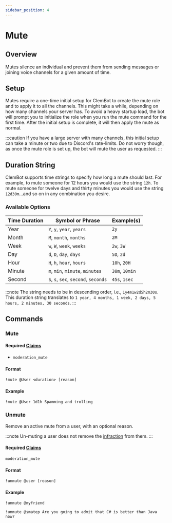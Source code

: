 ```yaml
---
sidebar_position: 4
---
```


# Mute

## Overview

Mutes silence an individual and prevent them from sending messages or joining voice channels for a given amount of time.

## Setup

Mutes require a one-time initial setup for ClemBot to create the mute role and to apply it to all the channels.
This might take a while, depending on how many channels your server has.
To avoid a heavy startup load, the bot will prompt you to initialize the role when you run the mute command for the
first
time.
After the initial setup is complete, it will then apply the mute as normal.

:::caution
If you have a large server with many channels, this initial setup can take a minute or two due to Discord's rate-limits.
Do not worry though, as once the mute role is set up, the bot will mute the user as requested.
:::

## Duration String

ClemBot supports time strings to specify how long a mute should last.
For example, to mute someone for 12 hours you would use the string `12h`.
To mute someone for twelve days and thirty minutes you would use the string `12d30m`...and so on in any combination you
desire.

### Available Options

| Time Duration | Symbol or Phrase                     | Example(s)     |
|---------------|--------------------------------------|----------------|
| Year          | `Y`, `y`, `year`, `years`            | `2y`           |
| Month         | `M`, `month`, `months`               | `2M`           |
| Week          | `w`, `W`, `week`, `weeks`            | `2w`, `3W`     |
| Day           | `d`, `D`, `day`, `days`              | `5D`, `2d`     |
| Hour          | `H`, `h`, `hour`, `hours`            | `10h`, `20H`   |
| Minute        | `m`, `min`, `minute`, `minutes`      | `30m`, `10min` |
| Second        | `S`, `s`, `sec`, `second`, `seconds` | `45s`, `1sec`  |

:::note
The string needs to be in descending order, i.e., `1y4m1w2d5h2m30s`.<br />
This duration string translates to `1 year, 4 months, 1 week, 2 days, 5 hours, 2 minutes, 30 seconds`.
:::

## Commands

### Mute

#### Required [Claims](../Claims.md)
* `moderation_mute`

#### Format

```
!mute @User <duration> [reason]
```

#### Example

```
!mute @User 1d1h Spamming and trolling
```

### Unmute

Remove an active mute from a user, with an optional reason.

:::note
Un-muting a user does not remove the [infraction](./Overview.md#infractions) from them.
:::

#### Required [Claims](../Claims.md)

```
moderation_mute
```

#### Format

```
!unmute @user [reason]
```

#### Example

```
!unmute @myfriend
```

```
!unmute @smatep Are you going to admit that C# is better than Java now?
```
